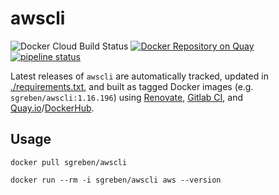# awscli

![Docker Cloud Build Status](https://img.shields.io/docker/cloud/build/sgreben/awscli.svg) [![Docker Repository on Quay](https://quay.io/repository/sgreben/awscli/status "Docker Repository on Quay")](https://quay.io/repository/sgreben/awscli) [![pipeline status](https://gitlab.com/sgreben/docker-awscli/badges/master/pipeline.svg)](https://gitlab.com/sgreben/docker-awscli/pipelines)

Latest releases of `awscli` are automatically tracked, updated in [./requirements.txt](requirements.txt), and built as tagged Docker images (e.g. `sgreben/awscli:1.16.196`) using [Renovate](https://renovatebot.com), [Gitlab CI](https://gitlab.com/sgreben/docker-awscli/pipelines), and [Quay.io](https://quay.io/repository/sgreben/awscli?tab=builds)/[DockerHub](https://hub.docker.com/r/sgreben/awscli/builds).

## Usage

```
docker pull sgreben/awscli
```

```
docker run --rm -i sgreben/awscli aws --version
```
